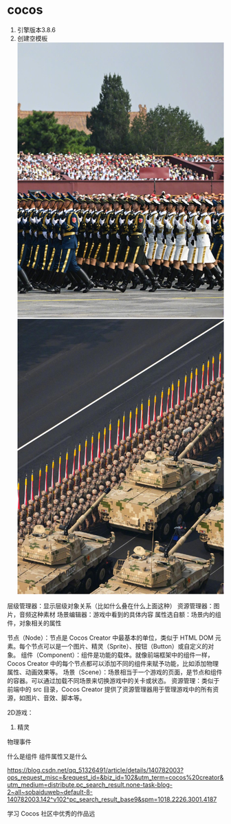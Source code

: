 # cocos
1. 引擎版本3.8.6
2. 创建空模板
    ![图1](/cocos/introduction/assets/8326cffc1e178a820a9b31e59a731b9da877e855.jpeg)
    ![图2](/cocos/introduction/assets/b21c8701a18b87d6c7ccff876b7840281e30fd19.jpeg)

层级管理器：显示层级对象关系（比如什么叠在什么上面这种）
资源管理器：图片，音频这种素材
场景编辑器：游戏中看到的具体内容
属性选自额：场景内的组件，对象相关的属性    

节点（Node）：节点是 Cocos Creator 中最基本的单位，类似于 HTML DOM 元素。每个节点可以是一个图片、精灵（Sprite）、按钮（Button）或自定义的对象。
组件（Component）：组件是功能的载体。就像前端框架中的组件一样，Cocos Creator 中的每个节点都可以添加不同的组件来赋予功能，比如添加物理属性、动画效果等。
场景（Scene）：场景相当于一个游戏的页面，是节点和组件的容器。可以通过加载不同场景来切换游戏中的关卡或状态。
资源管理：类似于前端中的 src 目录，Cocos Creator 提供了资源管理器用于管理游戏中的所有资源，如图片、音效、脚本等。


2D游戏： 
1. 精灵

物理事件

什么是组件  组件属性又是什么

https://blog.csdn.net/qq_51326491/article/details/140782003?ops_request_misc=&request_id=&biz_id=102&utm_term=cocos%20creator&utm_medium=distribute.pc_search_result.none-task-blog-2~all~sobaiduweb~default-8-140782003.142^v102^pc_search_result_base9&spm=1018.2226.3001.4187

学习  Cocos 社区中优秀的作品远